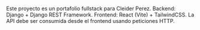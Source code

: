 <!-- Use this file to provide workspace-specific custom instructions to Copilot. For more details, visit https://code.visualstudio.com/docs/copilot/copilot-customization#_use-a-githubcopilotinstructionsmd-file -->

Este proyecto es un portafolio fullstack para Cleider Perez. Backend: Django + Django REST Framework. Frontend: React (Vite) + TailwindCSS. La API debe ser consumida desde el frontend usando peticiones HTTP.
